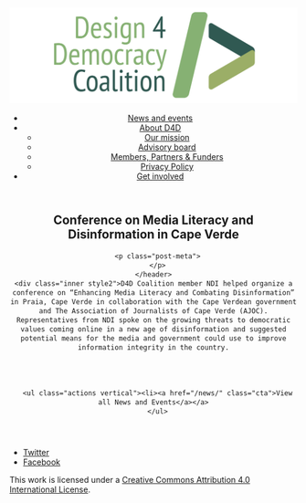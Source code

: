 <!DOCTYPE html>
<html lang="en_US"><head>
  <meta charset="utf-8">
  <meta http-equiv="X-UA-Compatible" content="IE=edge">
  <meta name="viewport" content="width=device-width, initial-scale=1">
  <link rel="apple-touch-icon" sizes="180x180" href="/assets/favicon/apple-touch-icon.png">
  <link rel="icon" type="image/png" sizes="32x32" href="/assets/favicon/favicon-32x32.png">
  <link rel="icon" type="image/png" sizes="16x16" href="/assets/favicon/favicon-16x16.png">
  <link rel="manifest" href="/site.webmanifest">
  <link rel="mask-icon" href="/assets/favicon/safari-pinned-tab.svg" color="#5bbad5">
  <meta name="msapplication-TileColor" content="#00aba9">
  <meta name="theme-color" content="#ffffff">

  
  <!-- Begin Jekyll SEO tag v2.4.0 -->
<title>Conference on Media Literacy and Disinformation in Cape Verde | D4D Coalition</title>
<meta name="generator" content="Jekyll v3.7.3" />
<meta property="og:title" content="Conference on Media Literacy and Disinformation in Cape Verde" />
<meta property="og:locale" content="en_US" />
<meta name="description" content="D4D Coalition member NDI helped organize a conference on “Enhancing Media Literacy and Combating Disinformation” in Praia, Cape Verde in collaboration with the Cape Verdean government and The Association of Journalists of Cape Verde (AJOC). Representatives from NDI spoke on the growing threats to democratic values coming online in a new age of disinformation and suggested potential means for the media and government could use to improve information integrity in the country." />
<meta property="og:description" content="D4D Coalition member NDI helped organize a conference on “Enhancing Media Literacy and Combating Disinformation” in Praia, Cape Verde in collaboration with the Cape Verdean government and The Association of Journalists of Cape Verde (AJOC). Representatives from NDI spoke on the growing threats to democratic values coming online in a new age of disinformation and suggested potential means for the media and government could use to improve information integrity in the country." />
<link rel="canonical" href="https://d4dcoalition.org/news/Conference-on-Media-Literacy-and-Disinformatio-in-Cape-Verde.html" />
<meta property="og:url" content="https://d4dcoalition.org/news/Conference-on-Media-Literacy-and-Disinformatio-in-Cape-Verde.html" />
<meta property="og:site_name" content="D4D Coalition" />
<meta property="og:type" content="article" />
<meta property="article:published_time" content="2018-10-03T00:00:00-04:00" />
<meta name="twitter:card" content="summary" />
<meta name="twitter:site" content="@design4dem" />
<meta name="google-site-verification" content="" />
<script type="application/ld+json">
{"description":"D4D Coalition member NDI helped organize a conference on “Enhancing Media Literacy and Combating Disinformation” in Praia, Cape Verde in collaboration with the Cape Verdean government and The Association of Journalists of Cape Verde (AJOC). Representatives from NDI spoke on the growing threats to democratic values coming online in a new age of disinformation and suggested potential means for the media and government could use to improve information integrity in the country.","@type":"BlogPosting","url":"https://d4dcoalition.org/news/Conference-on-Media-Literacy-and-Disinformatio-in-Cape-Verde.html","publisher":{"@type":"Organization","logo":{"@type":"ImageObject","url":"https://d4dcoalition.org/assets/img/logos/d4d-logo.png"}},"headline":"Conference on Media Literacy and Disinformation in Cape Verde","dateModified":"2018-10-03T00:00:00-04:00","datePublished":"2018-10-03T00:00:00-04:00","mainEntityOfPage":{"@type":"WebPage","@id":"https://d4dcoalition.org/news/Conference-on-Media-Literacy-and-Disinformatio-in-Cape-Verde.html"},"@context":"http://schema.org"}</script>
<!-- End Jekyll SEO tag -->

  <link rel="stylesheet" href="/tarteaucitron/css/tarteaucitron.css">
  <link rel="stylesheet" href="/assets/main.css">

  <link type="application/atom+xml" rel="alternate" href="https://d4dcoalition.org/feed.xml" title="D4D Coalition" />

</head>
<body>
  <!-- Wrapper -->
  <div id="wrapper"><header class="" role="banner" id="header">
    <!-- Logo -->
    <div class="logo">
      <a class="site-title" rel="author" href="/"><img src="/assets/img/d4d-logo.png" alt="D4D Coalition" /></a>
    </div><!-- to do: figure out how to manage dropdown -->
      <!-- Nav -->
      <nav id="nav"><ul><li class="current">
            <a class="page-link" href="/news/">
              News and events
            </a></li><li class="">
            <a class="page-link icon fa-angle-down" href="/areas-focus/">
              About D4D
            </a><ul><li>
                  <a href="/areas-focus/#">
                    Our mission
                  </a>
              </li><li>
                  <a href="/advisory-board/#">
                    Advisory board
                  </a>
              </li><li>
                  <a href="/members-partners-funders/#">
                    Members, Partners &amp; Funders
                  </a>
              </li><li>
                  <a href="/privacy-policy.html#">
                    Privacy Policy
                  </a>
              </li></ul></li><li class="">
            <a class="page-link" href="/join-us/">
              Get involved
            </a></li></ul></nav></header>
<section class="main alt event" aria-label="Content">
    <header>
      <h2 class="post-title">Conference on Media Literacy and Disinformation in Cape Verde</h2>
      

      <p class="post-meta">
      </p>
    </header>
    <div class="inner style2">D4D Coalition member NDI helped organize a conference on “Enhancing Media Literacy and Combating Disinformation” in Praia, Cape Verde in collaboration with the Cape Verdean government and The Association of Journalists of Cape Verde (AJOC). Representatives from NDI spoke on the growing threats to democratic values coming online in a new age of disinformation and suggested potential means for the media and government could use to improve information integrity in the country.




      <ul class="actions vertical"><li><a href="/news/" class="cta">View all News and Events</a></a>
      </ul>
  </div>
</section>
<footer id="footer" class="accent3">
  <ul class="icons">
    <li><a href="https://twitter.com/design4dem" class="icon alt fa-twitter"><span class="label">Twitter</span></a></li>
    <li><a href="https://www.facebook.com/Design4Democracy" class="icon alt fa-facebook"><span class="label">Facebook</span></a></li>
    <!--li><a href="#" class="icon alt fa-instagram"><span class="label">Instagram</span></a></li>
    <li><a href="#" class="icon alt fa-github"><span class="label">GitHub</span></a></li>
    <li><a href="#" class="icon alt fa-phone"><span class="label">Phone</span></a></li>
    <li><a href="#" class="icon alt fa-envelope-o"><span class="label">Email</span></a></li-->
  </ul>
  <p class="copyright">This work is licensed under a <a rel="license" href="http://creativecommons.org/licenses/by/4.0/">Creative Commons Attribution 4.0 International License</a>.</p>
</footer>
</div><!-- /wrapper -->
  <!-- Scripts -->
    <script src="/assets/js/scripts.min.js"></script><script src="/tarteaucitron/tarteaucitron.js"></script>
    <script type="text/javascript">
    (function($) {
      $(document).ready(function(){
        tarteaucitron.init({
          "hashtag": "#tarteaucitron", /* Automatically open the panel with the hashtag */
          "highPrivacy": false, /* disabling the auto consent feature on navigation? */
          "orientation": "top", /* the big banner should be on 'top' or 'bottom'? */
          "adblocker": false, /* Display a message if an adblocker is detected */
          "showAlertSmall": true, /* show the small banner on bottom right? */
          "cookieslist": true, /* Display the list of cookies installed ? */
          "removeCredit": false, /* remove the credit link? */
          //"cookieDomain": ".example.com" /* Domain name on which the cookie for the subdomains will be placed */
        });
      });
    })(jQuery);
    </script><script type="text/javascript">
  tarteaucitron.user.analyticsUa = 'UA-120811815-1';
  tarteaucitron.user.analyticsMore = function () { /* add here your optionnal ga.push() */ };
  (tarteaucitron.job = tarteaucitron.job || []).push('analytics');
</script></body>

</html>
